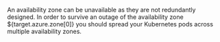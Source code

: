 An availability zone can be unavailable as they are not redundantly designed.
In order to survive an outage of the availability zone ${target.azure.zone[0]} you should spread your Kubernetes pods across multiple availability zones.

